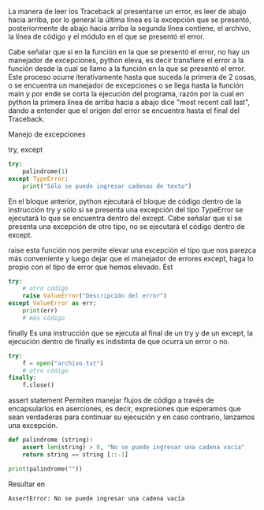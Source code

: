 La manera de leer los Traceback al presentarse un error, es leer de abajo hacia arriba, por lo general la última línea es la excepción que se presentó, posteriormente de abajo hacia arriba la segunda línea contiene, el archivo, la línea de código y el módulo en el que se presentó el error.

Cabe señalar que si en la función en la que se presentó el error, no hay un manejador de excepciones, python eleva, es decir transfiere el error a la función desde la cual se llamo a la función en la que se presentó el error. Este proceso ocurre iterativamente hasta que suceda la primera de 2 cosas, o se encuentra un manejador de excepciones o se llega hasta la función main y por ende se corta la ejecución del programa, razón por la cual en python la primera línea de arriba hacia a abajo dice "most recent call last", dando a entender que el origen del error se encuentra hasta el final del Traceback.

Manejo de excepciones

try, except

```python
try:
    palindrome(1)
except TypeError:
    print("Sólo se puede ingresar cadenas de texto")
```

En el bloque anterior, python ejecutará el bloque de código dentro de la instrucción try y sólo si se presenta una excepción del tipo TypeError se ejecutará lo que se encuentra dentro del except. Cabe señalar que si se presenta una excepción de otro tipo, no se ejecutará el código dentro de except.

raise
esta función nos permite elevar una excepción el tipo que nos parezca más conveniente y luego dejar que el manejador de errores except, haga lo propio con el tipo de error que hemos elevado. Est

```python
try:
    # otro código
    raise ValueError("Descripción del error")
except ValueError as err:
    print(err)
    # más código
```

finally
Es una instrucción que se ejecuta al final de un try y de un except, la ejecución dentro de finally es indistinta de que ocurra un error o no.

```python
try:
    f = open("archivo.txt")
    # otro código
finally:
    f.close()
```

assert statement
Permiten manejar flujos de código a través de encapsularlos en aserciones, es decir, expresiones que esperamos que sean verdaderas para continuar su ejecución y en caso contrario, lanzamos una excepción.

```python
def palindrome (string):
    assert len(string) > 0, "No se puede ingresar una cadena vacía"
    return string == string [::-1]

print(palindrome(""))
```

Resultar en

```
AssertError: No se puede ingresar una cadena vacía
```
